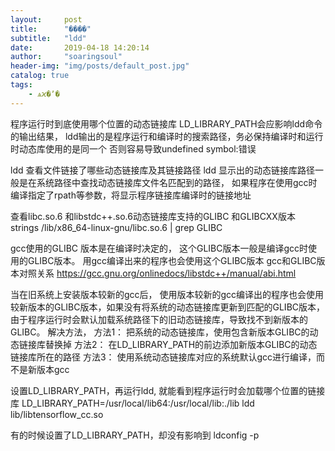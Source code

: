 ```yaml
---
layout:     post
title:      "����"
subtitle:   "ldd"
date:       2019-04-18 14:20:14
author:     "soaringsoul"
header-img: "img/posts/default_post.jpg"
catalog: true
tags:
    - ѧϰ�ʼ�
---
```

程序运行时到底使用哪个位置的动态链接库
LD_LIBRARY_PATH会应影响ldd命令的输出结果， ldd输出的是程序运行和编译时的搜索路径，务必保持编译时和运行时动态库使用的是同一个
否则容易导致undefined symbol:错误


ldd <file> 查看文件链接了哪些动态链接库及其链接路径
ldd 显示出的动态链接库路径一般是在系统路径中查找动态链接库文件名匹配到的路径，
如果程序在使用gcc时编译指定了rpath等参数，将显示程序链接库编译时的链接地址

查看libc.so.6 和libstdc++.so.6动态链接库支持的GLIBC 和GLIBCXX版本
strings /lib/x86_64-linux-gnu/libc.so.6 | grep GLIBC

gcc使用的GLIBC 版本是在编译时决定的， 这个GLIBC版本一般是编译gcc时使用的GLIBC版本。 用gcc编译出来的程序也会使用这个GLIBC版本
gcc和GLIBC版本对照关系
https://gcc.gnu.org/onlinedocs/libstdc++/manual/abi.html

当在旧系统上安装版本较新的gcc后， 使用版本较新的gcc编译出的程序也会使用较新版本的GLIBC版本，如果没有将系统的动态链接库更新到匹配的GLIBC版本，由于程序运行时会默认加载系统路径下的旧动态链接库，导致找不到新版本的GLIBC。
解决方法， 
方法1： 把系统的动态链接库，使用包含新版本GLIBC的动态链接库替换掉
方法2： 在LD_LIBRARY_PATH的前边添加新版本GLIBC的动态链接库所在的路径
方法3： 使用系统动态链接库对应的系统默认gcc进行编译，而不是新版本gcc

设置LD_LIBRARY_PATH，再运行ldd, 就能看到程序运行时会加载哪个位置的链接库
 LD_LIBRARY_PATH=/usr/local/lib64:/usr/local/lib:./lib ldd lib/libtensorflow_cc.so




有的时候设置了LD_LIBRARY_PATH，却没有影响到
ldconfig -p 